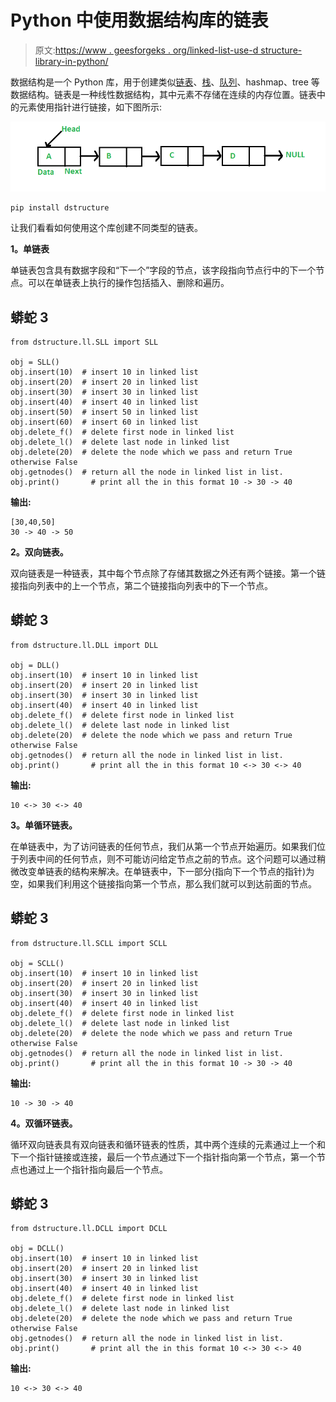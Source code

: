 # Python 中使用数据结构库的链表

> 原文:[https://www . geesforgeks . org/linked-list-use-d structure-library-in-python/](https://www.geeksforgeeks.org/linked-list-using-dstructure-library-in-python/)

数据结构是一个 Python 库，用于创建类似[链表](https://www.geeksforgeeks.org/data-structures/linked-list/)、[栈](https://www.geeksforgeeks.org/stack-in-python/)、[队列](https://www.geeksforgeeks.org/queue-in-python/)、hashmap、tree 等数据结构。链表是一种线性数据结构，其中元素不存储在连续的内存位置。链表中的元素使用指针进行链接，如下图所示:

![](img/d97a233bf3c89e80c46e6a3193e851d6.png)

```
pip install dstructure

```

让我们看看如何使用这个库创建不同类型的链表。

**1。单链表**

单链表包含具有数据字段和“下一个”字段的节点，该字段指向节点行中的下一个节点。可以在单链表上执行的操作包括插入、删除和遍历。

## 蟒蛇 3

```
from dstructure.ll.SLL import SLL

obj = SLL()
obj.insert(10)  # insert 10 in linked list
obj.insert(20)  # insert 20 in linked list
obj.insert(30)  # insert 30 in linked list
obj.insert(40)  # insert 40 in linked list
obj.insert(50)  # insert 50 in linked list
obj.insert(60)  # insert 60 in linked list
obj.delete_f()  # delete first node in linked list
obj.delete_l()  # delete last node in linked list
obj.delete(20)  # delete the node which we pass and return True otherwise False
obj.getnodes()  # return all the node in linked list in list.
obj.print()       # print all the in this format 10 -> 30 -> 40
```

**输出:**

```
[30,40,50]
30 -> 40 -> 50

```

**2。双向链表。**

双向链表是一种链表，其中每个节点除了存储其数据之外还有两个链接。第一个链接指向列表中的上一个节点，第二个链接指向列表中的下一个节点。

## 蟒蛇 3

```
from dstructure.ll.DLL import DLL

obj = DLL()
obj.insert(10)  # insert 10 in linked list
obj.insert(20)  # insert 20 in linked list
obj.insert(30)  # insert 30 in linked list
obj.insert(40)  # insert 40 in linked list
obj.delete_f()  # delete first node in linked list
obj.delete_l()  # delete last node in linked list
obj.delete(20)  # delete the node which we pass and return True otherwise False
obj.getnodes()  # return all the node in linked list in list.
obj.print()       # print all the in this format 10 <-> 30 <-> 40
```

**输出:**

```
10 <-> 30 <-> 40

```

**3。单循环链表。**

在单链表中，为了访问链表的任何节点，我们从第一个节点开始遍历。如果我们位于列表中间的任何节点，则不可能访问给定节点之前的节点。这个问题可以通过稍微改变单链表的结构来解决。在单链表中，下一部分(指向下一个节点的指针)为空，如果我们利用这个链接指向第一个节点，那么我们就可以到达前面的节点。

## 蟒蛇 3

```
from dstructure.ll.SCLL import SCLL

obj = SCLL()
obj.insert(10)  # insert 10 in linked list
obj.insert(20)  # insert 20 in linked list
obj.insert(30)  # insert 30 in linked list
obj.insert(40)  # insert 40 in linked list
obj.delete_f()  # delete first node in linked list
obj.delete_l()  # delete last node in linked list
obj.delete(20)  # delete the node which we pass and return True otherwise False
obj.getnodes()  # return all the node in linked list in list.
obj.print()       # print all the in this format 10 -> 30 -> 40
```

**输出:**

```
10 -> 30 -> 40

```

**4。双循环链表。**

循环双向链表具有双向链表和循环链表的性质，其中两个连续的元素通过上一个和下一个指针链接或连接，最后一个节点通过下一个指针指向第一个节点，第一个节点也通过上一个指针指向最后一个节点。

## 蟒蛇 3

```
from dstructure.ll.DCLL import DCLL

obj = DCLL()
obj.insert(10)  # insert 10 in linked list
obj.insert(20)  # insert 20 in linked list
obj.insert(30)  # insert 30 in linked list
obj.insert(40)  # insert 40 in linked list
obj.delete_f()  # delete first node in linked list
obj.delete_l()  # delete last node in linked list
obj.delete(20)  # delete the node which we pass and return True otherwise False
obj.getnodes()  # return all the node in linked list in list.
obj.print()       # print all the in this format 10 <-> 30 <-> 40
```

**输出:**

```
10 <-> 30 <-> 40

```